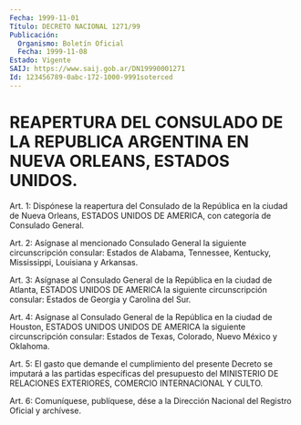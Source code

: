 ```yaml
---
Fecha: 1999-11-01
Título: DECRETO NACIONAL 1271/99
Publicación:
  Organismo: Boletín Oficial
  Fecha: 1999-11-08
Estado: Vigente
SAIJ: https://www.saij.gob.ar/DN19990001271
Id: 123456789-0abc-172-1000-9991soterced
---
```

# REAPERTURA DEL CONSULADO DE LA REPUBLICA ARGENTINA EN NUEVA ORLEANS, ESTADOS UNIDOS.

<a id="1"></a>
Art. 1: Dispónese la reapertura del Consulado de la República en  la  ciudad  de  Nueva  Orleans,  ESTADOS UNIDOS DE AMERICA, con categoría de Consulado General.

<a id="2"></a>
Art.  2: Asígnase al mencionado Consulado  General  la  siguiente circunscripción consular: Estados de Alabama, Tennessee, Kentucky, Mississippi, Louisiana y Arkansas.

<a id="3"></a>
Art. 3: Asígnase al Consulado General de la República en la ciudad de Atlanta, ESTADOS UNIDOS DE AMERICA la siguiente circunscripción consular: Estados de Georgia y Carolina del Sur.

<a id="4"></a>
Art. 4: Asígnase al Consulado General de la República en la ciudad de Houston, ESTADOS UNIDOS UNIDOS DE AMERICA  la siguiente circunscripción consular: Estados de Texas, Colorado, Nuevo México y Oklahoma.

<a id="5"></a>
Art. 5: El gasto que demande el cumplimiento del presente  Decreto se   imputará  a  las  partidas  específicas  del  presupuesto  del MINISTERIO  DE  RELACIONES  EXTERIORES,  COMERCIO  INTERNACIONAL Y CULTO.

<a id="6"></a>
Art. 6: Comuníquese, publíquese, dése a la Dirección  Nacional del Registro Oficial y archívese.